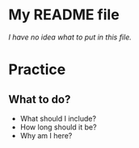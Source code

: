 # My README file
*I have no idea what to put in this file.*
# Practice
## What to do?
- What should I include?
- How long should it be?
- Why am I here?
